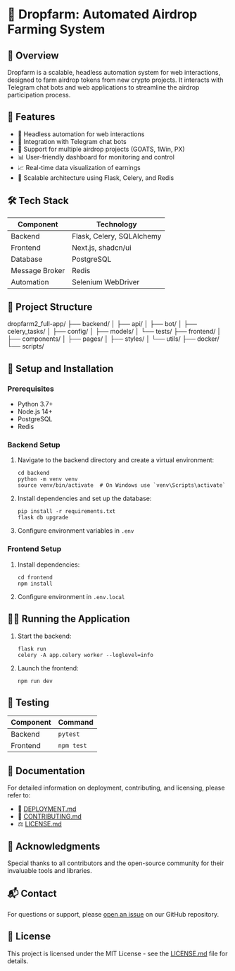 # 🌱 Dropfarm: Automated Airdrop Farming System

## 📌 Overview

Dropfarm is a scalable, headless automation system for web interactions, designed to farm airdrop tokens from new crypto projects. It interacts with Telegram chat bots and web applications to streamline the airdrop participation process.

## 🚀 Features

- 🤖 Headless automation for web interactions
- 💬 Integration with Telegram chat bots
- 🔗 Support for multiple airdrop projects (GOATS, 1Win, PX)
- 📊 User-friendly dashboard for monitoring and control
- 📈 Real-time data visualization of earnings
- 🔧 Scalable architecture using Flask, Celery, and Redis

## 🛠 Tech Stack

| Component | Technology |
|-----------|------------|
| Backend   | Flask, Celery, SQLAlchemy |
| Frontend  | Next.js, shadcn/ui |
| Database  | PostgreSQL |
| Message Broker | Redis |
| Automation | Selenium WebDriver |

## 📁 Project Structure

dropfarm2_full-app/
├── backend/
│ ├── api/
│ ├── bot/
│ ├── celery_tasks/
│ ├── config/
│ ├── models/
│ └── tests/
├── frontend/
│ ├── components/
│ ├── pages/
│ ├── styles/
│ └── utils/
├── docker/
└── scripts/

## 🚀 Setup and Installation

### Prerequisites

- Python 3.7+
- Node.js 14+
- PostgreSQL
- Redis

### Backend Setup

1. Navigate to the backend directory and create a virtual environment:
   ```
   cd backend
   python -m venv venv
   source venv/bin/activate  # On Windows use `venv\Scripts\activate`
   ```

2. Install dependencies and set up the database:
   ```
   pip install -r requirements.txt
   flask db upgrade
   ```

3. Configure environment variables in `.env`

### Frontend Setup

1. Install dependencies:
   ```
   cd frontend
   npm install
   ```

2. Configure environment in `.env.local`

## 🏃‍♂️ Running the Application

1. Start the backend:
   ```
   flask run
   celery -A app.celery worker --loglevel=info
   ```

2. Launch the frontend:
   ```
   npm run dev
   ```

## 🧪 Testing

| Component | Command |
|-----------|---------|
| Backend   | `pytest` |
| Frontend  | `npm test` |

## 📘 Documentation

For detailed information on deployment, contributing, and licensing, please refer to:

- 📄 [DEPLOYMENT.md](./DEPLOYMENT.md)
- 👥 [CONTRIBUTING.md](./CONTRIBUTING.md)
- ⚖️ [LICENSE.md](./LICENSE.md)

## 🙏 Acknowledgments

Special thanks to all contributors and the open-source community for their invaluable tools and libraries.

## 📬 Contact

For questions or support, please [open an issue](https://github.com/desperad0s/dropfarm/issues) on our GitHub repository.

## 📜 License

This project is licensed under the MIT License - see the [LICENSE.md](LICENSE.md) file for details.
